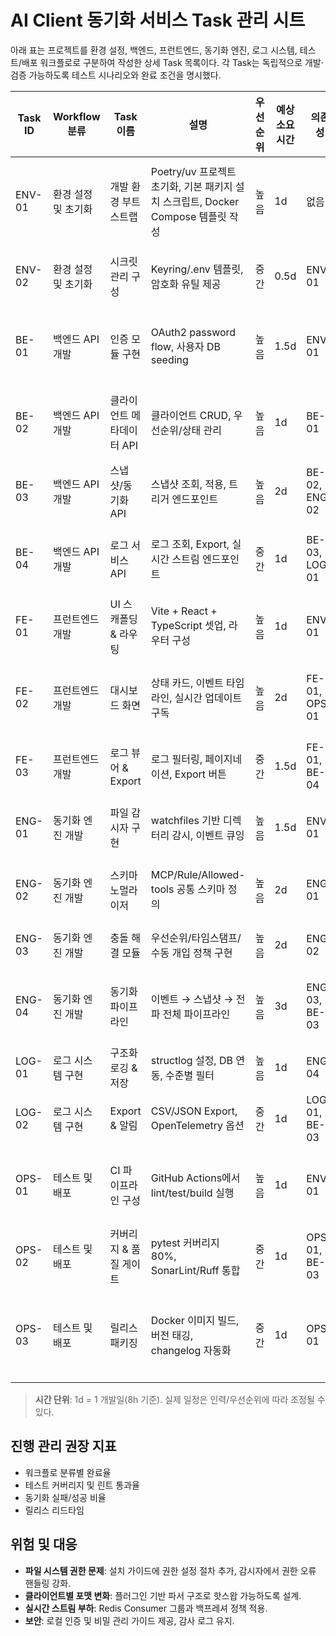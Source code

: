 # AI Client 동기화 서비스 Task 관리 시트

아래 표는 프로젝트를 환경 설정, 백엔드, 프런트엔드, 동기화 엔진, 로그 시스템, 테스트/배포 워크플로로 구분하여 작성한 상세 Task 목록이다. 각 Task는 독립적으로 개발·검증 가능하도록 테스트 시나리오와 완료 조건을 명시했다.

| Task ID | Workflow 분류 | Task 이름 | 설명 | 우선순위 | 예상 소요시간 | 의존성 | Subtasks | 완료 조건 | 테스트 시나리오 |
| --- | --- | --- | --- | --- | --- | --- | --- | --- | --- |
| ENV-01 | 환경 설정 및 초기화 | 개발 환경 부트스트랩 | Poetry/uv 프로젝트 초기화, 기본 패키지 설치 스크립트, Docker Compose 템플릿 작성 | 높음 | 1d | 없음 | - Poetry/uv 설정<br>- pre-commit 정의<br>- Docker Compose 베이스 작성 | `poetry install` 성공, Docker Compose로 FastAPI+Redis 기동 | `poetry install` 실행, `docker compose up`으로 서비스 기동 확인 |
| ENV-02 | 환경 설정 및 초기화 | 시크릿 관리 구성 | Keyring/.env 템플릿, 암호화 유틸 제공 | 중간 | 0.5d | ENV-01 | - .env 템플릿 작성<br>- Keyring helper 구현 | .env.example 제공, keyring 스크립트 테스트 통과 | 단위 테스트로 keyring helper 검증 |
| BE-01 | 백엔드 API 개발 | 인증 모듈 구현 | OAuth2 password flow, 사용자 DB seeding | 높음 | 1.5d | ENV-01 | - 사용자 모델/스키마<br>- 토큰 발급 엔드포인트<br>- 비밀번호 해시 | `/api/v1/auth/token` 200 응답, 만료 정책 적용 | pytest로 토큰 발급/만료/실패 시나리오 검증 |
| BE-02 | 백엔드 API 개발 | 클라이언트 메타데이터 API | 클라이언트 CRUD, 우선순위/상태 관리 | 높음 | 1d | BE-01 | - CLIENT 모델/CRUD<br>- 우선순위 업데이트 로직 | CRUD 동작, 우선순위 규칙 검증 | pytest + Schemathesis로 API contract 테스트 |
| BE-03 | 백엔드 API 개발 | 스냅샷/동기화 API | 스냅샷 조회, 적용, 트리거 엔드포인트 | 높음 | 2d | BE-02, ENG-02 | - 스냅샷 조회/필터링<br>- 동기화 트리거 핸들러 | 최신 스냅샷 조회 및 트리거 성공, 권한 체크 | pytest-asyncio로 비동기 핸들러 테스트 |
| BE-04 | 백엔드 API 개발 | 로그 서비스 API | 로그 조회, Export, 실시간 스트림 엔드포인트 | 중간 | 1d | BE-03, LOG-01 | - 로그 조회 쿼리<br>- Export API<br>- SSE/WebSocket 브로드캐스트 | 로그 조회/Export 200 응답, 스트림 연결 성공 | pytest + schemathesis + WebSocket 통합 테스트 |
| FE-01 | 프런트엔드 개발 | UI 스캐폴딩 & 라우팅 | Vite + React + TypeScript 셋업, 라우터 구성 | 높음 | 1d | ENV-01 | - Vite 템플릿<br>- 글로벌 스타일<br>- Router 구성 | `npm run build` 성공, 기본 라우터 작동 | Vitest + Playwright smoke test |
| FE-02 | 프런트엔드 개발 | 대시보드 화면 | 상태 카드, 이벤트 타임라인, 실시간 업데이트 구독 | 높음 | 2d | FE-01, OPS-01 | - 상태 카드 컴포넌트<br>- 이벤트 스트림 훅<br>- 오류 배너 | 실시간 스트림 수신 후 UI 갱신 | Storybook 스냅샷, Playwright 실시간 업데이트 검증 |
| FE-03 | 프런트엔드 개발 | 로그 뷰어 & Export | 로그 필터링, 페이지네이션, Export 버튼 | 중간 | 1.5d | FE-01, BE-04 | - 로그 테이블<br>- Export 모달<br>- 다운로드 처리 | 필터, 페이지네이션, Export 성공 | Vitest 컴포넌트 테스트, Playwright E2E |
| ENG-01 | 동기화 엔진 개발 | 파일 감시자 구현 | watchfiles 기반 디렉터리 감시, 이벤트 큐잉 | 높음 | 1.5d | ENV-01 | - 감시 경로 구성<br>- 이벤트 디바운스<br>- 오류 재시도 | 파일 변경 시 이벤트 생성, 재시도 동작 | pytest로 감시자 유닛 테스트, 통합 테스트 |
| ENG-02 | 동기화 엔진 개발 | 스키마 노멀라이저 | MCP/Rule/Allowed-tools 공통 스키마 정의 | 높음 | 2d | ENG-01 | - UnifiedConfig 모델<br>- 파서/검증기<br>- 역직렬화 | 다양한 샘플 입력 처리, 검증 오류 처리 | pytest parameterized 테스트 |
| ENG-03 | 동기화 엔진 개발 | 충돌 해결 모듈 | 우선순위/타임스탬프/수동 개입 정책 구현 | 높음 | 2d | ENG-02 | - 정책 정의<br>- 자동 병합 로직<br>- 수동 개입 큐 | 테스트 정책별 기대 동작 | pytest로 정책별 시나리오 검증 |
| ENG-04 | 동기화 엔진 개발 | 동기화 파이프라인 | 이벤트 → 스냅샷 → 전파 전체 파이프라인 | 높음 | 3d | ENG-03, BE-03 | - 파이프라인 오케스트레이션<br>- Redis Streams publish<br>- 전파 드라이버 | 파이프라인 테스트, 실패 복구 동작 | pytest-asyncio 통합 테스트 |
| LOG-01 | 로그 시스템 구현 | 구조화 로깅 & 저장 | structlog 설정, DB 연동, 수준별 필터 | 높음 | 1d | ENG-04 | - structlog 설정<br>- DB 핸들러<br>- 회전 정책 | 로그 DB 적재 및 파일 회전 동작 | pytest로 로깅 헬퍼 테스트 |
| LOG-02 | 로그 시스템 구현 | Export & 알림 | CSV/JSON Export, OpenTelemetry 옵션 | 중간 | 1d | LOG-01, BE-03 | - Export API<br>- 파일 저장소<br>- 알림 훅 | Export API 200 응답, 파일 다운로드 | pytest + Playwright로 다운로드 검증 |
| OPS-01 | 테스트 및 배포 | CI 파이프라인 구성 | GitHub Actions에서 lint/test/build 실행 | 높음 | 1d | ENV-01 | - lint 워크플로<br>- 백엔드 테스트 잡<br>- 프런트엔드 빌드 | CI 파이프라인 성공, 캐시 전략 문서화 | 워크플로 실행 로그 확인 |
| OPS-02 | 테스트 및 배포 | 커버리지 & 품질 게이트 | pytest 커버리지 80%, SonarLint/Ruff 통합 | 중간 | 1d | OPS-01, BE-03 | - 커버리지 보고서<br>- 품질 게이트 규칙 정의 | CI에서 커버리지 80% 이상, 린터 통과 | pytest --cov, Ruff, SonarLint 리포트 |
| OPS-03 | 테스트 및 배포 | 릴리스 패키징 | Docker 이미지 빌드, 버전 태깅, changelog 자동화 | 중간 | 1d | OPS-01 | - Dockerfile 최적화<br>- 버전 태깅 스크립트<br>- changelog 자동화 | 릴리스 태그 생성, 이미지 빌드 성공 | docker build, 릴리스 드라이런 |

> **시간 단위**: 1d = 1 개발일(8h 기준). 실제 일정은 인력/우선순위에 따라 조정될 수 있다.

## 진행 관리 권장 지표
- 워크플로 분류별 완료율
- 테스트 커버리지 및 린트 통과율
- 동기화 실패/성공 비율
- 릴리스 리드타임

## 위험 및 대응
- **파일 시스템 권한 문제**: 설치 가이드에 권한 설정 절차 추가, 감시자에서 권한 오류 핸들링 강화.
- **클라이언트별 포맷 변화**: 플러그인 기반 파서 구조로 핫스왑 가능하도록 설계.
- **실시간 스트림 부하**: Redis Consumer 그룹과 백프레셔 정책 적용.
- **보안**: 로컬 인증 및 비밀 관리 가이드 제공, 감사 로그 유지.
